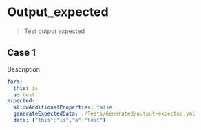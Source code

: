 # Output_expected

> Test output expected

## Case 1

Description

``````yaml
form:
  this: is
  a: test
expected:
  allowAdditionalProperties: false
  generateExpectedData: ./Tests/Generated/output-expected.yml
  data: {"this":"is","a":"test"}
``````